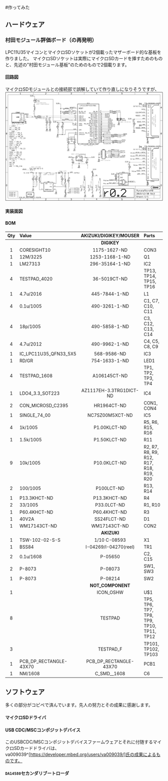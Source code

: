#作ってみた
## ハードウェア
### 村田モジュール評価ボード（の再発明）
LPC11U35マイコンとマイクロSDソケットが2個載ったマザーボード的な基板を作りました。
マイクロSDソケットは実際にマイクロSDカードを挿すためのものと、先述の"村田モジュール基板"のためのもので2個載ります。

#### 回路図
マイクロSDモジュールとの接続部で誤解していて作り直しになりそうですが、
![回路図](MurataMicroMBr02.sch.png)

#### 実装面図

#### BOM
| Qty | Value                    |  AKIZUKI/DIGIKEY/MOUSER  | Parts                                     |
|:---:|:-------------------------|:------------------------:|:------------------------------------------|
|     |                          |       **DIGIKEY**        |                                           |
|  1  | CORESIGHT10              |       1175-1627-ND       | CON3                                      |
|  1  | 12M/3225                 |      1253-1168-1-ND      | Q1                                        |
|  1  | LM27313                  |      296-35164-1-ND      | IC2                                       |
|  4  | TESTPAD\_4020            |       36-5019CT-ND       | TP13, TP14, TP15, TP16                    |
|  1  | 4.7u/2016                |      445-7844-1-ND       | L1                                        |
|  4  | 0.1u/1005                |      490-3261-1-ND       | C1, C7, C10, C11                          |
|  4  | 18p/1005                 |      490-5858-1-ND       | C3, C12, C13, C14                         |
|  4  | 4.7u/2012                |      490-9962-1-ND       | C4, C5, C8, C9                            |
|  1  | IC\_LPC11U35\_QFN33\_5X5 |       568-9586-ND        | IC3                                       |
|  1  | RD/GR                    |      754-1633-1-ND       | LED1                                      |
|  4  | TESTPAD\_1608            |       A106145CT-ND       | TP1, TP2, TP3, TP4                        |
|  1  | LDO4\_3.3\_SOT223        | AZ1117EH-3.3TRG1DICT-ND  | IC4                                       |
|  2  | CON\_MICROSD\_C2395      |       HR1964CT-ND        | CON1, CON4                                |
|  1  | SINGLE\_74\_00           |     NC7SZ00M5XCT-ND      | IC5                                       |
|  4  | 1k/1005                  |       P1.00KLCT-ND       | R5, R6, R15, R16                          |
|  1  | 1.5k/1005                |       P1.50KLCT-ND       | R11                                       |
|  9  | 10k/1005                 |       P10.0KLCT-ND       | R2, R7, R8, R9, R12, R17, R18, R19, R20   |
|  2  | 100/1005                 |        P100LCT-ND        | R13, R14                                  |
|  1  | P13.3KHCT-ND             |       P13.3KHCT-ND       | R4                                        |
|  2  | 33/1005                  |       P33.0LCT-ND        | R1, R10                                   |
|  1  | P60.4KHCT-ND             |       P60.4KHCT-ND       | R3                                        |
|  1  | 40V2A                    |       SS24FLCT-ND        | D1                                        |
|  1  | WM17143CT-ND             |       WM17143CT-ND       | CON2                                      |
|     |                          |       **AKIZUKI**        |                                           |
|  1  | TSW-102-02-S-S           |       1/10 C-08593       | X1                                        |
|  1  | BSS84                    |  I-04269/I-04270(reel)   | TR1                                       |
|  2  | 0.1u/1608                |         P-05650          | C2, C15                                   |
|  2  | P-8073                   |         P-08073          | SW1, SW3                                  |
|  1  | P-8073                   |         P-08214          | SW2                                       |
|     |                          |    **NOT\_COMPONENT**    |                                           |
|  1  |                          |        ICON\_OSHW        | U$1                                       |
|  8  |                          |         TESTPAD          | TP5, TP6, TP7, TP8, TP9, TP10, TP11, TP12 |
|  3  |                          |        TESTPAD\_F        | TP101, TP102, TP103                       |
|  1  | PCB\_DP\_RECTANGLE-43X70 | PCB\_DP\_RECTANGLE-43X70 | PCB1                                      |
|  1  | NM/1608                  |      C\_SMD\_\_1608      | C6                                        |


## ソフトウェア
多くの部分がコピペで済んでいます。先人の努力とその成果に感謝します。

#### マイクロSDドライバ
#### USB CDC/MSCコンポジットデバイス
このUSBCDC/MSCコンポジットデバイスファームウェアとそれに付随するマイクロSDカードドライバは、
va009039^[https://developer.mbed.org/users/va009039/]氏の成果によるものです。

#### `DA14580`セカンダリブートローダ

